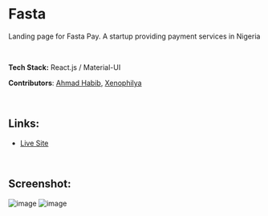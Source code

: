 # Fasta

Landing page for Fasta Pay. A startup providing payment services in Nigeria

<br />

**Tech Stack:** React.js / Material-UI

**Contributors**: [Ahmad Habib](https://github.com/Habib-Ahmad), [Xenophilya](https://github.com/xenophilya)

<br />

## Links:

+ [Live Site](https://fastapay.ng/)

<br />

## Screenshot:

![image](https://user-images.githubusercontent.com/61251497/191607482-1ab87ddd-c50e-4ffb-99be-9b7a28cac82b.png)
![image](https://user-images.githubusercontent.com/61251497/191607655-3e4cb2eb-3cec-4b40-815d-e201adc1747a.png)

